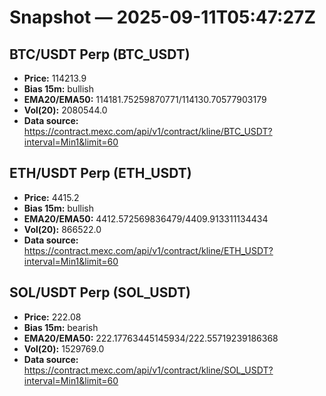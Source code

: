 # Snapshot — 2025-09-11T05:47:27Z

## BTC/USDT Perp (BTC_USDT)
- **Price:** 114213.9
- **Bias 15m:** bullish
- **EMA20/EMA50:** 114181.75259870771/114130.70577903179
- **Vol(20):** 2080544.0
- **Data source:** https://contract.mexc.com/api/v1/contract/kline/BTC_USDT?interval=Min1&limit=60

## ETH/USDT Perp (ETH_USDT)
- **Price:** 4415.2
- **Bias 15m:** bullish
- **EMA20/EMA50:** 4412.572569836479/4409.913311134434
- **Vol(20):** 866522.0
- **Data source:** https://contract.mexc.com/api/v1/contract/kline/ETH_USDT?interval=Min1&limit=60

## SOL/USDT Perp (SOL_USDT)
- **Price:** 222.08
- **Bias 15m:** bearish
- **EMA20/EMA50:** 222.17763445145934/222.55719239186368
- **Vol(20):** 1529769.0
- **Data source:** https://contract.mexc.com/api/v1/contract/kline/SOL_USDT?interval=Min1&limit=60
